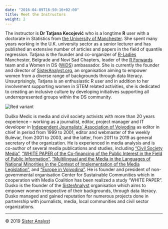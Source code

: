 ```yaml
---
date: "2016-04-09T16:50:16+02:00"
title: Meet the Instructors
weight: 2
---
```


The instructor is **Dr Tatjana Kecojević** who is a longtime **R** user with a doctorate in Statistics from [the University of Manchester](https://www.manchester.ac.uk/). She spent many years working in the U.K. university sector as a senior lecturer and has published an extensive number of articles and papers in the field of quantile regression. Tatjana is the founder and co-organizer of [R-Ladies](https://rladies.org) Manchester, Belgrade and Novi Sad Chapters, leader of the [R Forwards](https://forwards.github.io) team and a Women in DS ([WiDS](https://www.widsconference.org)) ambassador. She is currently the founder and director of [SisterAnalyst.org](https://sisteranalyst.org), an organisation aiming to empower women from a diverse range of backgrounds through data literacy. Unsurprisingly, Tatjana is an enthusiastic R user and in addition to her involvement supporting women in STEM related activities, she is dedicated to creating an inclusive culture by developing initiatives supporting all underrepresented groups within the DS community.   

![Red variant](/general/Instructor/images/IMG_0232.jpg?width=40pc)

Duško Medic is media and civil society activists with more than 20 years experience –  working as a journalist, editor, project manager and IT developer in [Independent Journalists` Association of Vojvodina](http://www.ndnv.org) as editor in chief in period from 1999 to 2001, editor and webmaster of the weekly Bulevar, from 2001 to 2003, and the latter, from 2011 to 2019 as general secretary of the organization. He is experienced in media analysis and is co-author of several media publications and studies, including [“Civil Society Media”](http://www.ndnv.org/wp-content/uploads/2018/06/MedijiCivilnogDrustva-NDNV-Drugo-dopunjeno-izdanje.pdf), [“WHITE PAPER of the Co-financing of the Public Interest in the Field of Public Information”](http://www.ndnv.org/wp-content/uploads/2016/06/BelaKnjigaWEB.pdf), [“Multilingual and the Media in the Languages of National Minorities in the Context of Implementation of the Media Legislation”](http://www.ndnv.org/wp-content/uploads/2016/04/PRILOG-1-TABELA-FINAL.pdf), and [“Europe in Vojvodina”](http://www.ndnv.org/wp-content/uploads/2015/07/Evropa_u_VOJVODINI2.pdf). He is founder and president of non-governmental organisation Center for Sustainable Communities which in cooperation with Media Coalition has been realized a study “WHITE PAPER”. Dusko is the founder of the [SisterAnalyst](https://sisteranalyst.org) organisation which aims to empower women irrespective of their backgrounds, through data literacy. Dusko managed and gained reputation for numerous projects done in partnership with journalists, media, local communities and civil sector organizations. 

-----------------------------
© 2019 [Sister Analyst](https://sisteranalyst.org)
